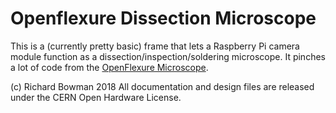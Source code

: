 # Openflexure Dissection Microscope

This is a (currently pretty basic) frame that lets a Raspberry Pi camera module function as a dissection/inspection/soldering microscope.  It pinches a lot of code from the [OpenFlexure Microscope](https://github.com/rwb27/openflexure_microscope/).

(c) Richard Bowman 2018
All documentation and design files are released under the CERN Open Hardware License.